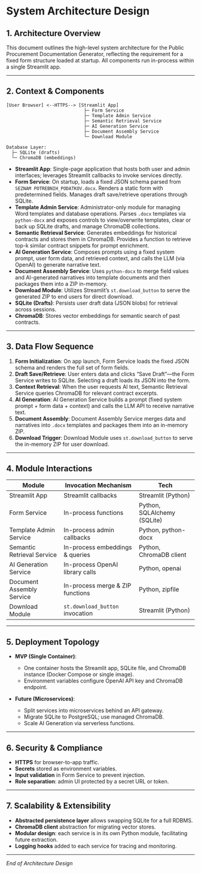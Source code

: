 # System Architecture Design

## 1. Architecture Overview

This document outlines the high-level system architecture for the Public Procurement Documentation Generator, reflecting the requirement for a fixed form structure loaded at startup. All components run in-process within a single Streamlit app.

---

## 2. Context & Components

```text
[User Browser] <--HTTPS--> [Streamlit App]
                             ├─ Form Service
                             ├─ Template Admin Service
                             ├─ Semantic Retrieval Service
                             ├─ AI Generation Service
                             ├─ Document Assembly Service
                             └─ Download Module

Database Layer:
  ├─ SQLite (drafts)
  └─ ChromaDB (embeddings)
```

- **Streamlit App**: Single-page application that hosts both user and admin interfaces; leverages Streamlit callbacks to invoke services directly.
- **Form Service**: On startup, loads a fixed JSON schema parsed from `SEZNAM POTREBNIH_PODATKOV.docx`. Renders a static form with predetermined fields. Manages draft save/retrieve operations through SQLite.
- **Template Admin Service**: Administrator-only module for managing Word templates and database operations. Parses `.docx` templates via `python-docx` and exposes controls to view/overwrite templates, clear or back up SQLite drafts, and manage ChromaDB collections.
- **Semantic Retrieval Service**: Generates embeddings for historical contracts and stores them in ChromaDB. Provides a function to retrieve top-k similar contract snippets for prompt enrichment.
- **AI Generation Service**: Composes prompts using a fixed system prompt, user form data, and retrieved context, and calls the LLM (via OpenAI) to generate narrative text.
- **Document Assembly Service**: Uses `python-docx` to merge field values and AI-generated narratives into template documents and then packages them into a ZIP in-memory.
- **Download Module**: Utilizes Streamlit’s `st.download_button` to serve the generated ZIP to end users for direct download.
- **SQLite (Drafts)**: Persists user draft data (JSON blobs) for retrieval across sessions.
- **ChromaDB**: Stores vector embeddings for semantic search of past contracts.

---

## 3. Data Flow Sequence

1. **Form Initialization**: On app launch, Form Service loads the fixed JSON schema and renders the full set of form fields.
2. **Draft Save/Retrieve**: User enters data and clicks “Save Draft”—the Form Service writes to SQLite. Selecting a draft loads its JSON into the form.
3. **Context Retrieval**: When the user requests AI text, Semantic Retrieval Service queries ChromaDB for relevant contract excerpts.
4. **AI Generation**: AI Generation Service builds a prompt (fixed system prompt + form data + context) and calls the LLM API to receive narrative text.
5. **Document Assembly**: Document Assembly Service merges data and narratives into `.docx` templates and packages them into an in-memory ZIP.
6. **Download Trigger**: Download Module uses `st.download_button` to serve the in-memory ZIP for user download.

---

## 4. Module Interactions

| Module                     | Invocation Mechanism             | Tech                        |
| -------------------------- | -------------------------------- | --------------------------- |
| Streamlit App              | Streamlit callbacks              | Streamlit (Python)          |
| Form Service               | In-process functions             | Python, SQLAlchemy (SQLite) |
| Template Admin Service     | In-process admin callbacks       | Python, python-docx         |
| Semantic Retrieval Service | In-process embeddings & queries  | Python, ChromaDB client     |
| AI Generation Service      | In-process OpenAI library calls  | Python, openai              |
| Document Assembly Service  | In-process merge & ZIP functions | Python, zipfile             |
| Download Module            | `st.download_button` invocation  | Streamlit (Python)          |

---

## 5. Deployment Topology

- **MVP (Single Container)**:

  - One container hosts the Streamlit app, SQLite file, and ChromaDB instance (Docker Compose or single image).
  - Environment variables configure OpenAI API key and ChromaDB endpoint.

- **Future (Microservices)**:

  - Split services into microservices behind an API gateway.
  - Migrate SQLite to PostgreSQL; use managed ChromaDB.
  - Scale AI Generation via serverless functions.

---

## 6. Security & Compliance

- **HTTPS** for browser-to-app traffic.
- **Secrets** stored as environment variables.
- **Input validation** in Form Service to prevent injection.
- **Role separation**: admin UI protected by a secret URL or token.

---

## 7. Scalability & Extensibility

- **Abstracted persistence layer** allows swapping SQLite for a full RDBMS.
- **ChromaDB client** abstraction for migrating vector stores.
- **Modular design**: each service is in its own Python module, facilitating future extraction.
- **Logging hooks** added to each service for tracing and monitoring.

---

*End of Architecture Design*

